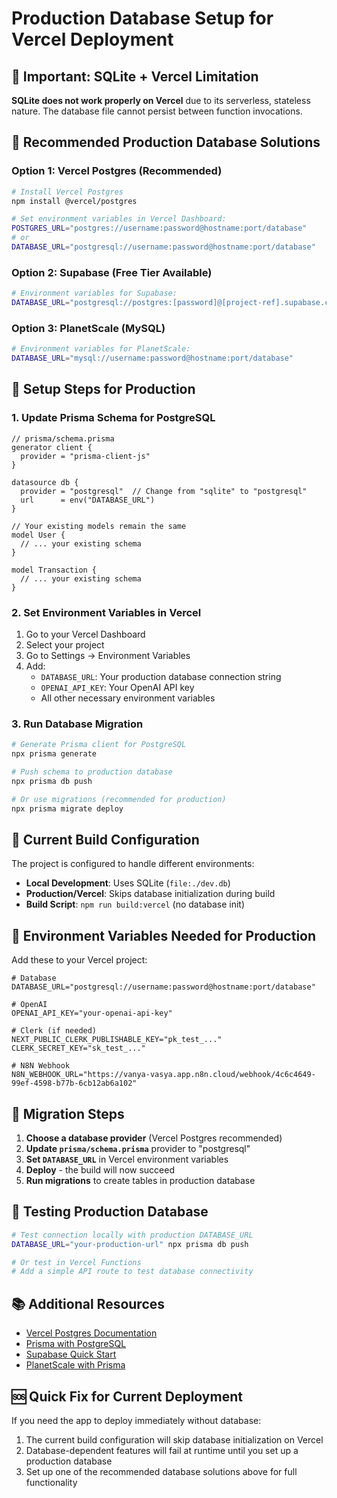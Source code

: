 # Production Database Setup for Vercel Deployment

## 🚨 Important: SQLite + Vercel Limitation

**SQLite does not work properly on Vercel** due to its serverless, stateless nature. The database file cannot persist between function invocations.

## 🎯 Recommended Production Database Solutions

### Option 1: Vercel Postgres (Recommended)
```bash
# Install Vercel Postgres
npm install @vercel/postgres

# Set environment variables in Vercel Dashboard:
POSTGRES_URL="postgres://username:password@hostname:port/database"
# or
DATABASE_URL="postgresql://username:password@hostname:port/database"
```

### Option 2: Supabase (Free Tier Available)
```bash
# Environment variables for Supabase:
DATABASE_URL="postgresql://postgres:[password]@[project-ref].supabase.co:5432/postgres"
```

### Option 3: PlanetScale (MySQL)
```bash
# Environment variables for PlanetScale:
DATABASE_URL="mysql://username:password@hostname:port/database"
```

## 🔧 Setup Steps for Production

### 1. Update Prisma Schema for PostgreSQL
```prisma
// prisma/schema.prisma
generator client {
  provider = "prisma-client-js"
}

datasource db {
  provider = "postgresql"  // Change from "sqlite" to "postgresql"
  url      = env("DATABASE_URL")
}

// Your existing models remain the same
model User {
  // ... your existing schema
}

model Transaction {
  // ... your existing schema
}
```

### 2. Set Environment Variables in Vercel
1. Go to your Vercel Dashboard
2. Select your project
3. Go to Settings → Environment Variables
4. Add:
   - `DATABASE_URL`: Your production database connection string
   - `OPENAI_API_KEY`: Your OpenAI API key
   - All other necessary environment variables

### 3. Run Database Migration
```bash
# Generate Prisma client for PostgreSQL
npx prisma generate

# Push schema to production database
npx prisma db push

# Or use migrations (recommended for production)
npx prisma migrate deploy
```

## 🚀 Current Build Configuration

The project is configured to handle different environments:

- **Local Development**: Uses SQLite (`file:./dev.db`)
- **Production/Vercel**: Skips database initialization during build
- **Build Script**: `npm run build:vercel` (no database init)

## 📝 Environment Variables Needed for Production

Add these to your Vercel project:

```env
# Database
DATABASE_URL="postgresql://username:password@hostname:port/database"

# OpenAI
OPENAI_API_KEY="your-openai-api-key"

# Clerk (if needed)
NEXT_PUBLIC_CLERK_PUBLISHABLE_KEY="pk_test_..."
CLERK_SECRET_KEY="sk_test_..."

# N8N Webhook  
N8N_WEBHOOK_URL="https://vanya-vasya.app.n8n.cloud/webhook/4c6c4649-99ef-4598-b77b-6cb12ab6a102"
```

## 🔄 Migration Steps

1. **Choose a database provider** (Vercel Postgres recommended)
2. **Update `prisma/schema.prisma`** provider to "postgresql"
3. **Set `DATABASE_URL`** in Vercel environment variables
4. **Deploy** - the build will now succeed
5. **Run migrations** to create tables in production database

## 🧪 Testing Production Database

```bash
# Test connection locally with production DATABASE_URL
DATABASE_URL="your-production-url" npx prisma db push

# Or test in Vercel Functions
# Add a simple API route to test database connectivity
```

## 📚 Additional Resources

- [Vercel Postgres Documentation](https://vercel.com/docs/storage/vercel-postgres)
- [Prisma with PostgreSQL](https://www.prisma.io/docs/concepts/database-connectors/postgresql)
- [Supabase Quick Start](https://supabase.com/docs/guides/getting-started/quickstarts/nextjs)
- [PlanetScale with Prisma](https://planetscale.com/docs/prisma/prisma-quickstart)

## 🆘 Quick Fix for Current Deployment

If you need the app to deploy immediately without database:

1. The current build configuration will skip database initialization on Vercel
2. Database-dependent features will fail at runtime until you set up a production database
3. Set up one of the recommended database solutions above for full functionality
